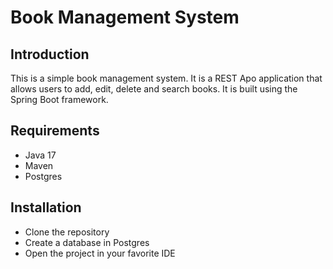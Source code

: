 # Book Management System

## Introduction

This is a simple book management system. It is a REST Apo application that allows users to add, edit, delete and search books. It is built using the Spring Boot framework.

## Requirements

- Java 17
- Maven
- Postgres

## Installation

- Clone the repository
- Create a database in Postgres
- Open the project in your favorite IDE

